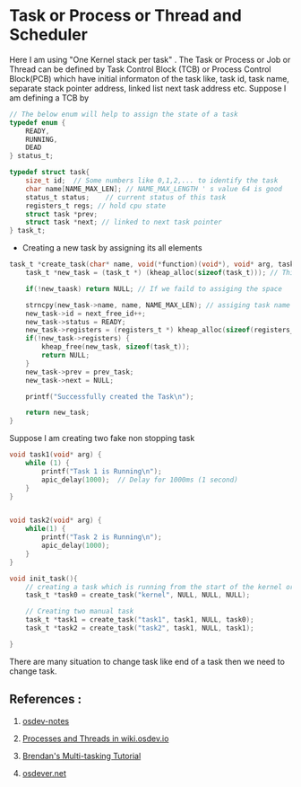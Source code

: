 # Task or Process or Thread and Scheduler

Here I am using "One Kernel stack per task" . The Task or Process or Job or Thread can be defined by Task Control Block (TCB) or Process Control Block(PCB) which have initial informaton of the task like, task id, task name, separate stack pointer address, linked list next task address etc. Suppose I am defining a TCB by

```c
// The below enum will help to assign the state of a task
typedef enum {
    READY,
    RUNNING,
    DEAD
} status_t;

typedef struct task{
    size_t id;  // Some numbers like 0,1,2,... to identify the task
    char name[NAME_MAX_LEN]; // NAME_MAX_LENGTH ' s value 64 is good 
    status_t status;    // current status of this task
    registers_t regs; // hold cpu state
    struct task *prev;
    struct task *next; // linked to next task pointer
} task_t;

```

* Creating a new task by assigning its all elements

```c
task_t *create_task(char* name, void(*function)(void*), void* arg, task_t *prev_task){
    task_t *new_task = (task_t *) (kheap_alloc(sizeof(task_t))); // This will arrange some space for new_task structure

    if(!new_taask) return NULL; // If we faild to assiging the space

    strncpy(new_task->name, name, NAME_MAX_LEN); // assiging task name
    new_task->id = next_free_id++;
    new_task->status = READY;
    new_task->registers = (registers_t *) kheap_alloc(sizeof(registers_t)); // assiging some space and set its pointer address
    if(!new_task->registers) {
        kheap_free(new_task, sizeof(task_t));
        return NULL;
    }
    new_task->prev = prev_task;
    new_task->next = NULL;

    printf("Successfully created the Task\n");

    return new_task;
}
```

Suppose I am creating two fake non stopping task

```c
void task1(void* arg) {
    while (1) {
        printf("Task 1 is Running\n");
        apic_delay(1000);  // Delay for 1000ms (1 second)
    }
}


void task2(void* arg) {
    while(1) {
        printf("Task 2 is Running\n");
        apic_delay(1000);
    }
}

void init_task(){
    // creating a task which is running from the start of the kernel or first task
    task_t *task0 = create_task("kernel", NULL, NULL, NULL);

    // Creating two manual task
    task_t *task1 = create_task("task1", task1, NULL, task0);
    task_t *task2 = create_task("task2", task1, NULL, task1);

}
```

There are many situation to change task like end of a task then we need to change task.



## References :

1. [osdev-notes](https://github.com/dreamportdev/Osdev-Notes/blob/master/05_Scheduling/README.md)

2. [Processes and Threads in wiki.osdev.io](https://wiki.osdev.org/Processes_and_Threads)

3. [Brendan's Multi-tasking Tutorial](https://wiki.osdev.org/Brendan%27s_Multi-tasking_Tutorial)

4. [osdever.net](http://www.osdever.net/tutorials/view/software-task-switching)



